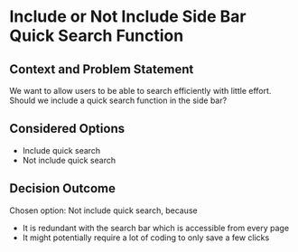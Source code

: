 # Include or Not Include Side Bar Quick Search Function

## Context and Problem Statement

We want to allow users to be able to search efficiently with little effort.
Should we include a quick search function in the side bar?

## Considered Options

* Include quick search
* Not include quick search

## Decision Outcome

Chosen option: Not include quick search, because

* It is redundant with the search bar which is accessible from every page
* It might potentially require a lot of coding to only save a few clicks
